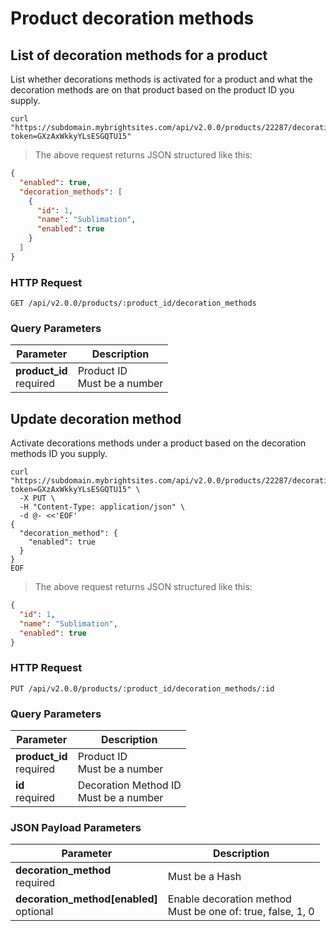 #  Product decoration methods

## List of decoration methods for a product

List whether decorations methods is activated for a product and what the decoration methods are on that product based on the product ID you supply.

```shell
curl "https://subdomain.mybrightsites.com/api/v2.0.0/products/22287/decoration_methods?token=GXzAxWkkyYLsESGQTU15"
```

> The above request returns JSON structured like this:

```json
{
  "enabled": true,
  "decoration_methods": [
    {
      "id": 1,
      "name": "Sublimation",
      "enabled": true
    }
  ]
}
```

### HTTP Request

`GET /api/v2.0.0/products/:product_id/decoration_methods`

### Query Parameters

Parameter | Description
--------- | -----------
<div><strong>product_id </strong></div><div>required</div> | <div>Product ID</div><div>Must be a number</div>


## Update decoration method

Activate decorations methods under a product based on the decoration methods ID you supply.

```shell
curl "https://subdomain.mybrightsites.com/api/v2.0.0/products/22287/decoration_methods/1?token=GXzAxWkkyYLsESGQTU15" \
  -X PUT \
  -H "Content-Type: application/json" \
  -d @- <<'EOF'
{
  "decoration_method": {
    "enabled": true
  }
}
EOF
```

> The above request returns JSON structured like this:

```json
{
  "id": 1,
  "name": "Sublimation",
  "enabled": true
}
```

### HTTP Request

`PUT /api/v2.0.0/products/:product_id/decoration_methods/:id`

### Query Parameters

Parameter | Description
--------- | -----------
<div><strong>product_id </strong></div><div>required</div> | <div>Product ID</div><div>Must be a number</div>
<div><strong>id </strong></div><div>required</div> | <div>Decoration Method ID</div><div>Must be a number</div>

### JSON Payload Parameters

Parameter | Description
--------- | -----------
<div><strong>decoration_method </strong></div><div>required</div> | <div>Must be a Hash</div>
<div><strong>decoration_method[enabled] </strong></div><div>optional</div> | <div>Enable decoration method</div><div>Must be one of: true, false, 1, 0</div>
